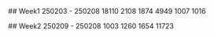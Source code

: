 <html>
  <title>
    # BOJ
This is an auto push repository for Baekjoon Online Judge created with [BaekjoonHub](https://github.com/BaekjoonHub/BaekjoonHub).
  </title>
  <body>
    <ul> ## Week1 250203 - 250208
    18110 2108 1874 4949 1007 1016
    </ul>
    <ul> ## Week2 250209 - 250208 
    1003 1260 1654 11723
    </ul>
  </body>
</html>

